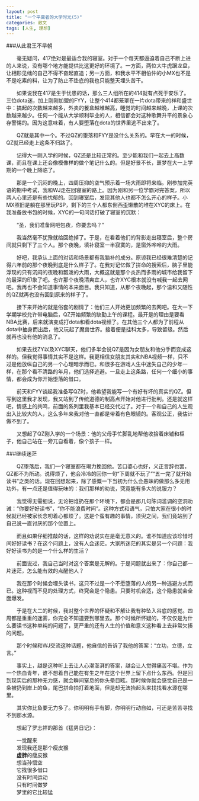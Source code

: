 ```yaml
---
layout: post
title: "一个平庸者的大学时光(5)"
categories: 散文
tags: [人生, 理想]
---
```


###从此君王不早朝

　　毫无疑问，417绝对是最适合我的寝室。对于一个每天都逼迫着自己不断上进的人来说，没有哪个地方能提供比这更好的环境了。一方面，两位大牛虎踞龙盘，让相形见绌的自己不得不奋起直追；另一方面，和我水平不相伯仲的小MX也不是不是吃素的料，让为了防止不垫底的我也只能整天埋头苦干。

　　如果说我在417是生于忧患的话，那么三人组所在的414就有点死于安乐了。三位dota迷，加上刚刚加盟的FYY，让整个414都笼罩在一片dota带来的祥和盛世中：搞起的次数越来越多，外卖的餐盒越堆越高，睡觉的时间越来越晚，上课的次数越来越少。任何一个能从大学顺利毕业的人，相信都会对这种歌舞升平的景象心存警惕的。因为这意味着，有人要堕落在dota的世界里逃不出来了。

　　QZ就是其中一个。不过QZ的堕落和FYY是没什么关系的。早在大一的时候，QZ就已经走上这条不归路了。

　　记得大一刚入学的时候，QZ还是比较正常的。至少能和我们一起去上高数课，而且在课上还会像模像样的做个笔记什么的。但是好景不长，噩梦在大一上学期的一个晚上降临了。

　　那是一个沉闷的晚上，四周压抑的空气预示着一场大雨即将来临。刚参加完英语的期中考试，我和WJ走在回寝室的路上。因为刚和另一位学霸对完答案，所以两人心里还是有些忧郁的。回到寝室后，发现其他人也都不怎么开心的样子。小MX照旧是躺在那里玩PSP，剩下的三个人都东倒西歪懒散的堆在XYC的床上。在我准备放书包的时候，XYC的一句问话打破了寝室的沉默：

　　“圣，我们准备网吧包夜，你要去吗？”

　　我当然毫不犹豫就给回绝掉了。于是，在看着他们的背影走出寝室后，整个房间就只剩下了三个人。那个夜晚，填补寝室一半寂寞的，是窗外哗哗的大雨。

　　好吧，我承认上面的对话和场景都有我脑补的成分。原谅我已经很难清楚的记得六年前的那个夜晚到底是什么样子了。在我对记忆做了拼命的搜索后，脑子里能浮现的只有沉闷的夜晚和瓢泼的大雨，大概这就是那个炎热而多雨的城市给我留下的最深的印象了吧。也许那个夜晚清爽宜人，也许XYC根本就没有喊我一起去网吧。我再也不会知道事情的本来面目。我只知道，从那个夜晚起，那个温和又随性的QZ就再也没有回到原来的样子了。

　　接下来开始的就是俗套的剧情了：他们三人开始更加频繁的去网吧。在大一下学期学校允许带电脑后，QZ开始频繁的缺勤上午的课程。最开是的理由是要看NBA比赛，后来就演变成打dota和看dota视频了。在其他三个人都为了前程从dota中抽身而出后，他又玩起了魔兽世界。接着便是挂科太多，导致留级。然后就再也没有他的消息了。

　　如果去找ZY以及XYC聊天，他们多半会说QZ是因为女朋友和他分手而变成这样的。但我觉得事情其实不是这样。我更相信女朋友其实和NBA视频一样，只不过是他放纵自己的另一个心理暗示而已。和很多在游戏人生中迷失自己的少年一样，在那个看不清路的年月，他们选择逃避。一旦走上这条路，任何一个细小的事情，都会成为你开始堕落的借口。

　　前天和FYY谈起我准备写QZ时，他希望我能写一个有好有坏的真实的QZ。但写到这里我才发现，我又站到了传统道德的制高点开始对他进行批判。还是就这样吧，情感上的共鸣，前面的系列里我基本已经交代过了。对于一个和自己的人生观出入比较大的人，这么多年来我对他一直都是带着有色眼镜的。客观公正，我估计做不到了。

　　又想起了QZ刚入学的一个场景：他的父母手忙脚乱地帮他收拾着床铺和柜子，他自己站在一旁兀自看着，像个孩子一样。

###继续迷茫

　　QZ堕落后，我们一个寝室都在竭力挽回他。苦口婆心也好，义正言辞也罢，QZ都不为所动。说得烦了，他会冷冷的回你一句“下周就不玩了”“五一完了就开始读书”之类的话。现在回想起来，除了感慨一下当初为什么会愚昧的做那么多无用功外，有一点还是值得玩味的：我们那样的劝说，究竟能有多大的说服力？

　　我觉得无需细说，无论把谁扔在那个环境下，都会是那几句陈词滥调的空洞劝诫：“你要好好读书”，“你不能浪费时间”。这种方式和语气，只怕大家在很小的时候就已经被家长念叨着心都烦了。这是个蛮有趣的事情，须臾之间，我们竟站到了自己说一直讨厌的那个位置上。

　　而且如果仔细推敲的话，这样的劝说实在是毫无意义的。谁不知道应该珍惜时间好好读书？在这个问题上，没有人会迷茫。大家所迷茫的其实是另一个问题：我好好读书为的是一个什么样的生活？

　　前面说过，我自己当时对这个答案是无解的。于是问题就出来了：你自己都一片迷茫，怎么能有效的点醒他人？

　　我在那个时候会埋头读书，这只不过是一个不愿堕落的人的另一种逃避方式而已。这种视而不见的处理方式，终究会是个隐患。只要时机合适，这个隐患就会全面爆发。

　　于是在大二的时候，我对整个世界的怀疑和不解让我有种坠入谷底的感觉。四周都是重重的迷雾，你完全不知道要到哪里去。那个时候所怀疑的，不仅仅是为什么要读书这种单纯的问题了，更严重的还有人生的价值和意义这种看上去非常欠揍的问题。

　　那个时候和WJ交流这种话题，他自信的告诉了我他的答案：“立功，立德，立言。”

　　事实上，越是这种听上去让人心潮澎湃的答案，越会让人觉得痛苦不堪。作为一个热血青年，谁不想着自己能在有生之年在这个世界上留下点什么东西。但是回到现实后的那种无力感，就会瞬间窒息的你头晕目眩。那时候你就会感觉自己是一条被扔到岸上的鱼，尾巴拼命拍打着地面，但是却无法抬起头来找找看水源在哪里。

　　其实你比鱼要无力多了。你明明有手有脚，你明明行动自如，可还是苦苦寻找不到那水源。

　　想起了罗志祥的那首《猛男日记》： 

　　一觉醒来<br/>
　　发现我还是那个瘦皮猴<br/>
　　<B>虚胖</B>的瘦皮猴<br/>
　　想当孙悟空<br/>
　　它找很多借口<br/>
　　没有时间运动<br/>
　　只有时间做梦<br/>
　　梦里的它比较猛
